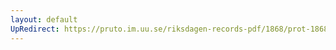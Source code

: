 ```yaml
---
layout: default
UpRedirect: https://pruto.im.uu.se/riksdagen-records-pdf/1868/prot-1868--ak--205/prot-1868--ak--205_005.pdf
---
```

